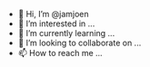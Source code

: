 - 👋 Hi, I’m @jamjoen
- 👀 I’m interested in ...
- 🌱 I’m currently learning ...
- 💞️ I’m looking to collaborate on ...
- 📫 How to reach me ...

<!---
jamjoen/jamjoen is a ✨ special ✨ repository because its `README.md` (this file) appears on your GitHub profile.
You can click the Preview link to take a look at your changes.
--->
